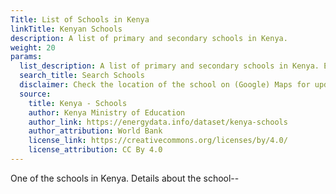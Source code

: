 ```yaml
---
Title: List of Schools in Kenya
linkTitle: Kenyan Schools
description: A list of primary and secondary schools in Kenya.
weight: 20
params:
  list_description: A list of primary and secondary schools in Kenya. Each school is identified with its details that include geographical location, school code, school level, anong others.
  search_title: Search Schools
  disclaimer: Check the location of the school on (Google) Maps for updated information.
  source:
    title: Kenya - Schools
    author: Kenya Ministry of Education
    author_link: https://energydata.info/dataset/kenya-schools
    author_attribution: World Bank
    license_link: https://creativecommons.org/licenses/by/4.0/
    license_attribution: CC By 4.0
---
```

One of the schools in Kenya. Details about the school--
